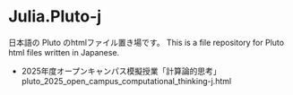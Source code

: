 # Julia.Pluto-j
日本語の Pluto のhtmlファイル置き場です。
This is a file repository for Pluto html files written in Japanese.

- 2025年度オープンキャンパス模擬授業「計算論的思考」
  pluto_2025_open_campus_computational_thinking-j.html
